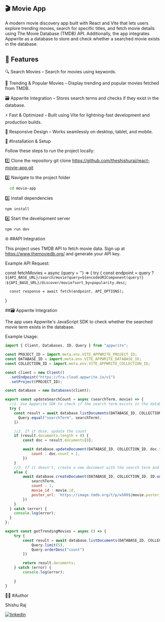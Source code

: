 ## 🎬 Movie App

A modern movie discovery app built with React and Vite that lets users explore trending movies, search for specific titles, and fetch movie details using The Movie Database (TMDB) API.
Additionally, the app integrates Appwrite as a database to store and check whether a searched movie exists in the database.

## 🚀 Features

🔍 Search Movies – Search for movies using keywords.

🎥 Trending & Popular Movies – Display trending and popular movies fetched from TMDB.

🗃️ Appwrite Integration – Stores search terms and checks if they exist in the database.

⚡ Fast & Optimized – Built using Vite for lightning-fast development and production builds.

📱 Responsive Design – Works seamlessly on desktop, tablet, and mobile.


🔧 #Installation & Setup

Follow these steps to run the project locally:

1️⃣ Clone the repository
git clone https://github.com/theshishuraj/react-movie-app.git

2️⃣ Navigate to the project folder
```bash
  cd movie-app
```

3️⃣ Install dependencies
```bash
npm install
```

4️⃣ Start the development server
```bash
npm run dev
```



🌐 ##API Integration

This project uses TMDB API to fetch movie data.
Sign up at https://www.themoviedb.org/
 and generate your API key.

Example API Request:

const fetchMovies = async (query = '') => {
    try {
      const endpoint = query 
      ? `${API_BASE_URL}/search/movie?query=${encodeURIComponent(query)}` 
      :`${API_BASE_URL}/discover/movie?sort_by=popularity.desc`;

      const response = await fetch(endpoint, API_OPTIONS);
}

##🗃️ Appwrite Integration

The app uses Appwrite's JavaScript SDK to check whether the searched movie term exists in the database.

Example Usage:


```javascript
import { Client, Databases, ID, Query } from "appwrite";

const PROJECT_ID = import.meta.env.VITE_APPWRITE_PROJECT_ID;
const DATABASE_ID = import.meta.env.VITE_APPWRITE_DATABASE_ID;
const COLLECTION_ID = import.meta.env.VITE_APPWRITE_COLLECTION_ID;

const client = new Client()
  .setEndpoint("https://fra.cloud.appwrite.io/v1")
  .setProject(PROJECT_ID);

const database = new Databases(client);

export const updateSearchCount = async (searchTerm, movie) => {
  //1. Use Appwrite SDK to check if the search term exists in the database
  try {
    const result = await database.listDocuments(DATABASE_ID, COLLECTION_ID, [
      Query.equal("searchTerm", searchTerm),
    ])

    //2. If it dose, update the count
    if (result.documents.length > 0) {
        const doc = result.documents[0];

        await database.updateDocument(DATABASE_ID, COLLECTION_ID, doc.$id, {
            count : doc.count + 1,
        })
    } 
    //3. If it doesn't, create a new document with the search term and count as 1
    else {
        await database.createDocument(DATABASE_ID, COLLECTION_ID, ID.unique(), {
            searchTerm,
            count : 1,
            movie_id : movie.id,
            poster_url: `https://image.tmdb.org/t/p/w500${movie.poster_path}`
        })
    }
  } catch (error) {
    console.log(error);
  }
};

export const getTrendingMovies = async () => {
    try {
        const result = await database.listDocuments(DATABASE_ID, COLLECTION_ID, [
            Query.limit(5),
            Query.orderDesc("count")
        ])

        return result.documents;
    } catch (error) {
        console.log(error);
        
    }
}
```





👨‍💻 #Author

Shishu Raj

[![linkedin](https://img.shields.io/badge/linkedin-0A66C2?style=for-the-badge&logo=linkedin&logoColor=white)](https://www.linkedin.com/in/shishu-raj-1536a118b/)

